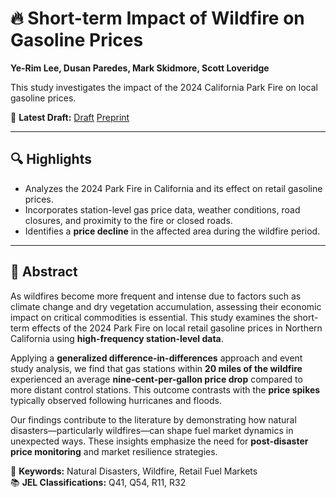# 🔥 Short-term Impact of Wildfire on Gasoline Prices
**Ye-Rim Lee, Dusan Paredes, Mark Skidmore, Scott Loveridge**

This study investigates the impact of the 2024 California Park Fire on local gasoline prices.

📄 **Latest Draft:** [Draft](Draft.pdf) [Preprint](https://papers.ssrn.com/sol3/papers.cfm?abstract_id=5207948)

---

## 🔍 Highlights
- Analyzes the 2024 Park Fire in California and its effect on retail gasoline prices.
- Incorporates station-level gas price data, weather conditions, road closures, and proximity to the fire or closed roads.
- Identifies a **price decline** in the affected area during the wildfire period.

---

## 📑 Abstract
As wildfires become more frequent and intense due to factors such as climate change and dry vegetation accumulation, assessing their economic impact on critical commodities is essential. This study examines the short-term effects of the 2024 Park Fire on local retail gasoline prices in Northern California using **high-frequency station-level data**. 

Applying a **generalized difference-in-differences** approach and event study analysis, we find that gas stations within **20 miles of the wildfire** experienced an average **nine-cent-per-gallon price drop** compared to more distant control stations. This outcome contrasts with the **price spikes** typically observed following hurricanes and floods. 

Our findings contribute to the literature by demonstrating how natural disasters—particularly wildfires—can shape fuel market dynamics in unexpected ways. These insights emphasize the need for **post-disaster price monitoring** and market resilience strategies.

📌 **Keywords:** Natural Disasters, Wildfire, Retail Fuel Markets  
📚 **JEL Classifications:** Q41, Q54, R11, R32
